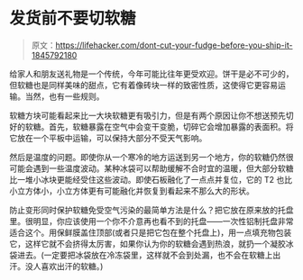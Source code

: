 # 发货前不要切软糖

> 原文：<https://lifehacker.com/dont-cut-your-fudge-before-you-ship-it-1845792180>

给家人和朋友送礼物是一个传统，今年可能比往年更受欢迎。饼干是必不可少的，但软糖也是同样美味的甜点，它有着像砖块一样的致密性质，这使得它更容易运输。当然，也有一些规则。



软糖方块可能看起来比一大块软糖更有吸引力，但是有两个原因让你不想送预先切好的软糖。首先，软糖暴露在空气中会变干变脆，切碎它会增加暴露的表面积。将它放在一个平板中运输，可以保持大部分不受天气影响。

然后是温度的问题。即使你从一个寒冷的地方运送到另一个地方，你的软糖仍然很可能会遇到一些温度波动。某种冰袋可以帮助缓解不合时宜的温暖，但大部分软糖比一堆小冰块更能经受住这些波动。即使石板融化了一点点并复位，它的 T2 也比小立方体小，小立方体更有可能融化并恢复到看起来不那么大的形状。

防止变形同时保护软糖免受空气污染的最简单方法是什么？把它放在原来放的托盘里。很明显，你应该使用一个你不介意再也看不到的托盘——一次性铝制托盘非常适合这个。用保鲜膜盖住顶部(或者只是把它包在整个托盘上)，用一点填充物包装它，这样它就不会挤得太厉害，如果你认为你的软糖会遇到热浪，就扔一个凝胶冰袋进去。(一定要把冰袋放在冷冻袋里，这样就不会到处漏，也不会在软糖上出汗。没人喜欢出汗的软糖。)